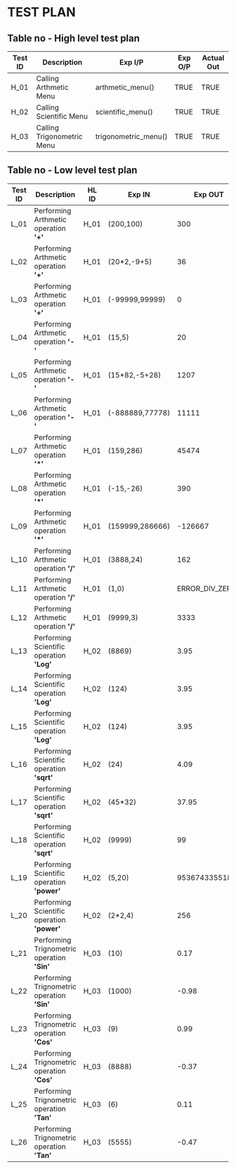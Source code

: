 # TEST PLAN

## Table no - High level test plan

| **Test ID** | **Description**                                              | **Exp I/P** | **Exp O/P** | **Actual Out** | 
|-------------|--------------------------------------------------------------|-------------|-------------|----------------|
|  H_01       |Calling Arthmetic Menu|arthmetic_menu()|TRUE|TRUE|
|  H_02       |Calling Scientific Menu|scientific_menu()|TRUE|TRUE|
|  H_03       |Calling Trigonometric Menu|trigonometric_menu() |TRUE|TRUE|

## Table no - Low level test plan

| **Test ID** | **Description**                                              |HL ID| **Exp IN** | **Exp OUT** | **Actual Out** |**Type Of Test**  |    
|-------------|--------------------------------------------------------------|-----|------------|-------------|------------------|------------------|
|  L_01       |Performing Arthmetic operation **'+'** |H_01|(200,100)|300|300|Requirement based |
|  L_02       |Performing Arthmetic operation **'+'**|H_01|(20*2,-9+5)|36|36|Scenario based|
|  L_03       |Performing Arthmetic operation **'+'**|H_01|(-99999,99999)|0|0|Boundary based|
|  L_04       |Performing Arthmetic operation **'-'** |H_01|(15,5)|20|20|Requirement based |
|  L_05       |Performing Arthmetic operation **'-'**|H_01|(15*82,-5+28)|1207|1207|Scenario based|
|  L_06       |Performing Arthmetic operation **'-'**|H_01|(-888889,77778)|11111|11111|Boundary based|
|  L_07       |Performing Arthmetic operation **'*'** |H_01|(159,286)|45474|45474|Requirement based |
|  L_08       |Performing Arthmetic operation **'*'**|H_01|(-15,-26)|390|390|Scenario based|
|  L_09       |Performing Arthmetic operation **'*'**|H_01|(159999,286666)|-126667|-126667|Boundary based|
|  L_10       |Performing Arthmetic operation **'/'** |H_01|(3888,24)|162|162|Requirement based |
|  L_11       |Performing Arthmetic operation **'/'**|H_01|(1,0)|ERROR_DIV_ZERO|ERROR_DIV_ZERO|Scenario based|
|  L_12       |Performing Arthmetic operation **'/'**|H_01|(9999,3)|3333|3333|Boundary based|
|  L_13       |Performing Scientific operation **'Log'**|H_02|(8869)|3.95|3.95|Requirment based|
|  L_14       |Performing Scientific operation **'Log'**|H_02|(124)|3.95|2.09|Scenario based|
|  L_15       |Performing Scientific operation **'Log'**|H_02|(124)|3.95|2.09|Scenario based|
|  L_16       |Performing Scientific operation **'sqrt'**|H_02|(24)|4.09|4.09|Requirment based|
|  L_17       |Performing Scientific operation **'sqrt'**|H_02|(45*32)|37.95|37.95|Scenario based|
|  L_18       |Performing Scientific operation **'sqrt'**|H_02|(9999)|99|99|Boundary based|
|  L_19       |Performing Scientific operation **'power'**|H_02|(5,20)|95367433551872|95367433551872|Requirment based|
|  L_20       |Performing Scientific operation **'power'**|H_02|(2*2,4)|256|256|Boundary based|
|  L_21       |Performing Trignometric operation **'Sin'**|H_03|(10)|0.17|0.17|Requirment based|
|  L_22       |Performing Trignometric operation **'Sin'**|H_03|(1000)|-0.98|-0.98|Boundary based|
|  L_23       |Performing Trignometric operation **'Cos'**|H_03|(9)|0.99|0.99|Requirment based|
|  L_24       |Performing Trignometric operation **'Cos'**|H_03|(8888)|-0.37|-0.37|Boundary based|
|  L_25       |Performing Trignometric operation **'Tan'**|H_03|(6)|0.11|0.11|Requirment based|
|  L_26       |Performing Trignometric operation **'Tan'**|H_03|(5555)|-0.47|-0.47|Boundary based|

